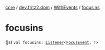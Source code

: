 [core](../../index.md) / [dev.fritz2.dom](../index.md) / [WithEvents](index.md) / [focusins](./focusins.md)

# focusins

(js) `val focusins: `[`Listener`](../-listener/index.md)`<`[`FocusEvent`](https://kotlinlang.org/api/latest/jvm/stdlib/org.w3c.dom.events/-focus-event/index.html)`, T>`